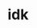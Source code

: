 # idk  <h1> 
<!---
ss/ss is a ✨ special ✨ repository because its `README.md` (this file) appears on your GitHub profile.
You can click the Preview link to take a look at your changes.
--->
